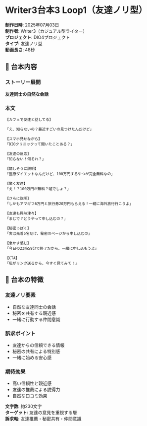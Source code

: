 # Writer3台本3 Loop1（友達ノリ型）

**制作日時**: 2025年07月03日  
**制作者**: Writer3（カジュアル型ライター）  
**プロジェクト**: DIO4プロジェクト  
**タイプ**: 友達ノリ型  
**動画長さ**: 48秒  

## 📱 台本内容

### ストーリー展開
**友達同士の自然な会話**

### 本文
```
【カフェで友達と話してる】

「え、知らないの？最近すごいの見つけたんだけど」

【スマホ見せながら】
「DIOクリニックって聞いたことある？」

【友達の反応】
「知らない！何それ？」

【嬉しそうに説明】
「医療ダイエットなんだけど、100万円するやつが完全無料なの」

【驚く友達】
「え！？100万円が無料？嘘でしょ？」

【さらに説明】
「しかもアマギフ6万円と旅行券20万円もらえる！一緒に海外旅行行こうよ」

【友達も興味津々】
「まじで？どうやって申し込むの？」

【秘密っぽく】
「実は先着5名だけ、秘密のページから申し込むの」

【急かす感じ】
「今日の23時59分で終了だから、一緒に申し込もうよ」

【CTA】
「私がリンク送るから、今すぐ見てみて！」
```

## 🎯 台本の特徴

### 友達ノリ要素
- 自然な友達同士の会話
- 秘密を共有する親近感
- 一緒に行動する仲間意識

### 訴求ポイント
- 友達からの信頼できる情報
- 秘密の共有による特別感
- 一緒に始める安心感

### 期待効果
- 高い信頼性と親近感
- 友達の推薦による説得力
- 自然な口コミ効果

**文字数**: 約230文字  
**ターゲット**: 友達の意見を重視する層  
**訴求軸**: 友達推薦・秘密共有・仲間意識